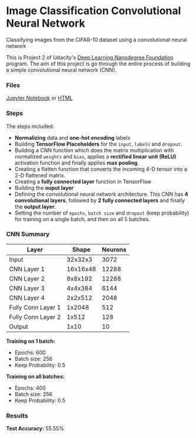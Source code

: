 # Image Classification Convolutional Neural Network
Classifying images from the CIFAR-10 dataset using a convolutional neural network

This is Project 2 of Udacity's [Deep Learning Nanodegree Foundation](https://www.udacity.com/course/deep-learning-nanodegree-foundation--nd101) program. The aim of this project is go through the entire process of building a simple convolutional neural network (CNN).

### Files
[Jupyter Notebook](https://github.com/nehal96/Image-Classification-CovNet/blob/master/dlnd_image_classification.ipynb) or [HTML](https://nehal96.github.io/Image-Classification-CovNet/dlnd_image_classification.html)


### Steps

The steps included:
* **Normalizing** data and **one-hot encoding** labels
* Building **TensorFlow Placeholders** for the `input`, `labels` and `dropout`.
* Building a CNN function which does the matrix multiplication with normalized `weights` and `bias`, applies a **rectified linear unit (ReLU)** activation function and finally applies **max pooling**.
* Creating a flatten function that converts the incoming 4-D tensor into a 2-D flattened matrix.
* Creating a **fully connected layer** function in TensorFlow
* Building the **ouput layer**
* Defining the convolutional neural network architecture. This CNN has **4 convolutional layers**, followed by **2 fully connected layers** and finally the **output layer**.
* Setting the number of `epochs`, `batch size` and `dropout` (keep probability) for training on a single batch, and then on all 5 batches.

### CNN Summary

**Layer**          | **Shape** | **Neurons**
------------------ | --------- | -----------
Input              | 32x32x3   | 3072
CNN Layer 1        | 16x16x48  | 12288
CNN Layer 2        | 8x8x192   | 12288
CNN Layer 3        | 4x4x384   | 6144
CNN Layer 4        | 2x2x512   | 2048
Fully Conn Layer 1 | 1x2048    | 512
Fully Conn Layer 2 | 1x512     | 128
Output             | 1x10      | 10

**Training on 1 batch:**
* Epochs: 600
* Batch size: 256
* Keep Probability: 0.5

**Training on all batches:**
* Epochs: 400
* Batch size: 256
* Keep Probability: 0.5

### Results

**Test Accuracy:** 55.55%
